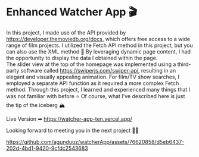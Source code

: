 # Enhanced Watcher App 🎬

In this project, I made use of the API provided by https://developer.themoviedb.org/docs, which offers free access to a wide range of film projects. 
I utilized the Fetch API method in this project, but you can also use the XML method 🙂 
By leveraging dynamic page content, I had the opportunity to display the data I obtained within the page. <br>
The slider view at the top of the homepage was implemented using a third-party software called https://swiperjs.com/swiper-api, resulting in an elegant and visually appealing animation. 
For film/TV show searches, I employed a separate API function as it required a more complex Fetch method. 
Through this project, I learned and experienced many things that I was not familiar with before ⭐ 
Of course, what I've described here is just the tip of the iceberg 🏔

Live Version ➡ https://watcher-app-ten.vercel.app/

Looking forward to meeting you in the next project 🙋‍♂️



https://github.com/agunduuz/watcherApp/assets/76620858/d5eb6437-202d-4bd1-9420-9cfdc2543683

